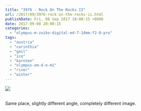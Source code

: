 ```yaml
---
title: "3976 - Rock On The Rocks II"
url: /2017/09/3976-rock-on-the-rocks-ii.html
publishDate: Fri, 08 Sep 2017 18:00:15 +0000
date: 2017-09-08 20:00:15
categories: 
  - "olympus-m-zuiko-digital-ed-7-14mm-f2-8-pro"
tags: 
  - "austria"
  - "carinthia"
  - "gail"
  - "ice"
  - "karnten"
  - "olympus-om-d-e-m1"
  - "river"
  - "winter"
---
```

<div class="container">
<div class="center"><a target="_blank" href="https://d25zfm9zpd7gm5.cloudfront.net/1200x1200/2017/20170108_134935_lr.jpg"><img class="webfeedsFeaturedVisual" src="https://d25zfm9zpd7gm5.cloudfront.net/0600x0600/2017/20170108_134935_lr.jpg" /></a></div>
</div>
<br />

Same place, slightly different angle, completely different image.
